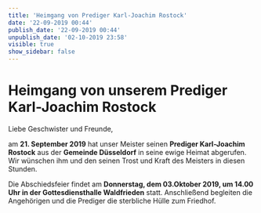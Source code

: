 ```yaml
---
title: 'Heimgang von Prediger Karl-Joachim Rostock'
date: '22-09-2019 00:44'
publish_date: '22-09-2019 00:44'
unpublish_date: '02-10-2019 23:58'
visible: true
show_sidebar: false
---
```


# Heimgang von unserem Prediger Karl-Joachim Rostock

Liebe Geschwister und Freunde,

am **21. September 2019** hat unser Meister seinen **Prediger Karl-Joachim Rostock** aus der **Gemeinde Düsseldorf** in seine ewige Heimat abgerufen. Wir wünschen ihm und den seinen Trost und Kraft des Meisters in diesen Stunden.

Die Abschiedsfeier findet am **Donnerstag, dem 03.Oktober 2019, um 14.00 Uhr in der Gottesdiensthalle Waldfrieden** statt. Anschließend begleiten die Angehörigen und die Prediger die sterbliche Hülle zum Friedhof.